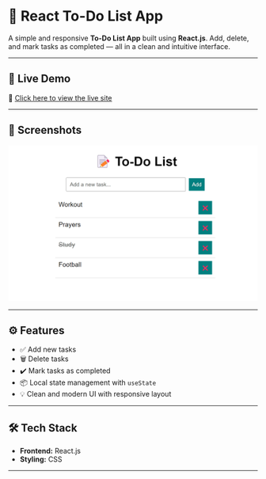 # 📝 React To-Do List App

A simple and responsive **To-Do List App** built using **React.js**. Add, delete, and mark tasks as completed — all in a clean and intuitive interface.

---

## 🚀 Live Demo

🔗 [Click here to view the live site](https://Todo-list.netlify.app)

---

## 📸 Screenshots

<img src="public/output.png" alt="output">

---

## ⚙️ Features

- ✅ Add new tasks
- 🗑️ Delete tasks
- ✔️ Mark tasks as completed
- 📦 Local state management with `useState`
- 💡 Clean and modern UI with responsive layout

---

## 🛠️ Tech Stack

- **Frontend:** React.js
- **Styling:** CSS

---

